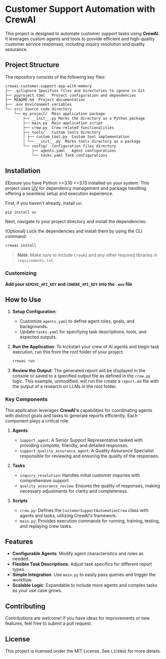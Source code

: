 # Customer Support Automation with CrewAI

This project is designed to automate customer support tasks using **CrewAI**. It leverages custom agents and tools to provide efficient and high-quality customer service responses, including inquiry resolution and quality assurance.

## Project Structure

The repository consists of the following key files:

```bash
crewai-customer-support-app-with-memory
├── .gitignore Specifies files and directories to ignore in Git
├── pyproject.toml   Project configuration and dependencies
├── README.md  Project documentation
├── .env Environment variables
└── src/ Source code directory
    └── my_project/  Main application package
        ├── __init__.py Marks the directory as a Python package
        ├── main.py  Main application script
        ├── crew.py  Crew-related functionalities
        ├── tools/   Custom tools directory
        │ ├── custom_tool.py  Custom tool implementation
        │ └── __init__.py  Marks tools directory as a package
        └── config/  Configuration files directory
            ├── agents.yaml   Agent configurations
            └── tasks.yaml Task configurations
```

## Installation

EEnsure you have Python >=3.10 <=3.13 installed on your system. This project uses [UV](https://docs.astral.sh/uv/) for dependency management and package handling, offering a seamless setup and execution experience.

First, if you haven't already, install uv:

```bash
pip install uv
```

Next, navigate to your project directory and install the dependencies:

(Optional) Lock the dependencies and install them by using the CLI command:
```bash
crewai install
```

> **Note**: Make sure to include `CrewAI` and any other required libraries in `requirements.txt`.

### Customizing

**Add your `GEMINI_API_KEY` and `COHERE_API_KEY` into the `.env` file**

## How to Use

1. **Setup Configuration**:
   - Customize `agents.yaml` to define agent roles, goals, and backgrounds.
   - Update `tasks.yaml` for specifying task descriptions, tools, and expected outputs.

2. **Run the Application**:
   To kickstart your crew of AI agents and begin task execution, run this from the root folder of your project:

   ```bash
   crewai run
   ```

3. **Review the Output**:
   The generated report will be displayed in the console or saved to a specified output file as defined in the `crew.py` logic.
   This example, unmodified, will run the create a `report.md` file with the output of a research on LLMs in the root folder.

### Key Components

This application leverages **CrewAI's** capabilities for coordinating agents with distinct goals and tasks to generate reports efficiently. Each component plays a critical role:

1. **Agents**
   - `support_agent`: A Senior Support Representative tasked with providing complete, friendly, and detailed responses.
   - `support_quality_assurance_agent`: A Quality Assurance Specialist responsible for reviewing and ensuring the quality of the responses.

2. **Tasks**
   - `inquiry_resolution`: Handles initial customer inquiries with comprehensive support.
   - `quality_assurance_review`: Ensures the quality of responses, making necessary adjustments for clarity and completeness.

3. **Scripts**
   - `crew.py`: Defines the `CustomerSupportAutomationCrew` class with agents and tasks, utilizing CrewAI's framework.
   - `main.py`: Provides execution commands for running, training, testing, and replaying crew tasks.

## Features

- **Configurable Agents**: Modify agent characteristics and roles as needed.
- **Flexible Task Descriptions**: Adjust task specifics for different report types.
- **Simple Integration**: Use `main.py` to easily pass queries and trigger the workflow.
- **Scalable Logic**: Expandable to include more agents and complex tasks as your use case grows.

## Contributing

Contributions are welcome! If you have ideas for improvements or new features, feel free to submit a pull request.

## License

This project is licensed under the MIT License. See `LICENSE` for more details.
